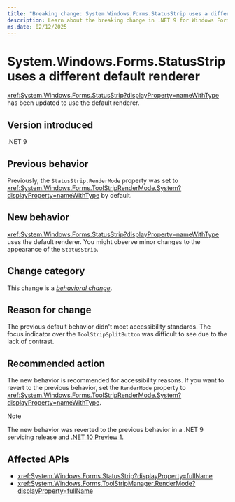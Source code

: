 ```yaml
---
title: "Breaking change: System.Windows.Forms.StatusStrip uses a different default renderer"
description: Learn about the breaking change in .NET 9 for Windows Forms where System.Windows.Forms.StatusStrip uses a different default value for the RenderMode property.
ms.date: 02/12/2025
---
```

# System.Windows.Forms.StatusStrip uses a different default renderer

<xref:System.Windows.Forms.StatusStrip?displayProperty=nameWithType> has been updated to use the default renderer.

## Version introduced

.NET 9

## Previous behavior

Previously, the `StatusStrip.RenderMode` property was set to <xref:System.Windows.Forms.ToolStripRenderMode.System?displayProperty=nameWithType> by default.

## New behavior

<xref:System.Windows.Forms.StatusStrip?displayProperty=nameWithType> uses the default renderer. You might observe minor changes to the appearance of the `StatusStrip`.

## Change category

This change is a [*behavioral change*](../../categories.md#behavioral-change).

## Reason for change

The previous default behavior didn't meet accessibility standards. The focus indicator over the `ToolStripSplitButton` was difficult to see due to the lack of contrast.

## Recommended action

The new behavior is recommended for accessibility reasons. If you want to revert to the previous behavior, set the `RenderMode` property to <xref:System.Windows.Forms.ToolStripRenderMode.System?displayProperty=nameWithType>.

> [!NOTE]
> The new behavior was reverted to the previous behavior in a .NET 9 servicing release and [.NET 10 Preview 1](../10.0/statusstrip-renderer.md).

## Affected APIs

- <xref:System.Windows.Forms.StatusStrip?displayProperty=fullName>
- <xref:System.Windows.Forms.ToolStripManager.RenderMode?displayProperty=fullName>
